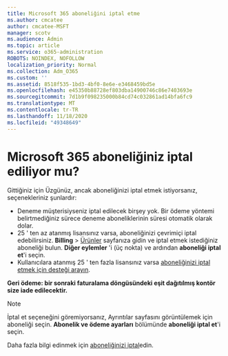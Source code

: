 ```yaml
---
title: Microsoft 365 aboneliğini iptal etme
ms.author: cmcatee
author: cmcatee-MSFT
manager: scotv
ms.audience: Admin
ms.topic: article
ms.service: o365-administration
ROBOTS: NOINDEX, NOFOLLOW
localization_priority: Normal
ms.collection: Adm_O365
ms.custom: ''
ms.assetid: 8518f535-1bd3-4bf0-8e6e-e3468459bd5e
ms.openlocfilehash: e45350b88728ef803dba14900746c86e7403693e
ms.sourcegitcommit: 7d1b9f098235000b84cd74c032861ad14bfa6fc9
ms.translationtype: MT
ms.contentlocale: tr-TR
ms.lasthandoff: 11/18/2020
ms.locfileid: "49348649"
---
```

# <a name="canceling-your-microsoft-365-subscription"></a>Microsoft 365 aboneliğiniz iptal ediliyor mu?

Gittiğiniz için Üzgünüz, ancak aboneliğinizi iptal etmek istiyorsanız, seçenekleriniz şunlardır:
  
- Deneme müşterisiyseniz iptal edilecek birşey yok. Bir ödeme yöntemi belirtmediğiniz sürece deneme aboneliklerinin süresi otomatik olarak dolar.
- 25 ' ten az atanmış lisansınız varsa, aboneliğinizi çevrimiçi iptal edebilirsiniz. **Billing** \> [Ürünler](https://go.microsoft.com/fwlink/p/?linkid=842054) sayfanıza gidin ve iptal etmek istediğiniz aboneliği bulun. **Diğer eylemler** 'i (üç nokta) ve ardından **aboneliği iptal et**'i seçin.
- Kullanıcılara atanmış 25 ' ten fazla lisansınız varsa [aboneliğinizi iptal etmek için desteği arayın](https://docs.microsoft.com/microsoft-365/admin/contact-support-for-business-products?view=o365-worldwide).

**Geri ödeme: bir sonraki faturalama döngüsündeki eşit dağıtılmış kontör size iade edilecektir.**

> [!NOTE]
> İptal et seçeneğini göremiyorsanız, Ayrıntılar sayfasını görüntülemek için aboneliği seçin. **Abonelik ve ödeme ayarları** bölümünde **aboneliği iptal et**'i seçin.

Daha fazla bilgi edinmek için [aboneliğinizi iptal](https://docs.microsoft.com/microsoft-365/commerce/subscriptions/cancel-your-subscription)edin.